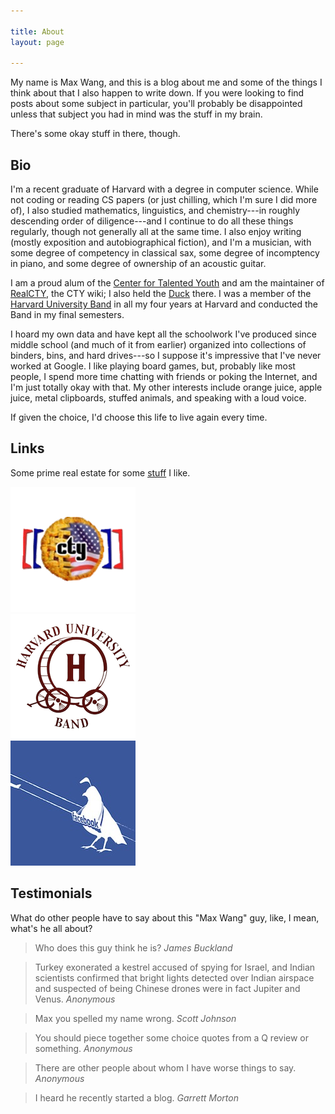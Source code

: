 ```yaml
---

title: About
layout: page

---
```


My name is Max Wang, and this is a blog about me and some of the things I think
about that I also happen to write down.  If you were looking to find posts
about some subject in particular, you'll probably be disappointed unless that
subject you had in mind was the stuff in my brain.

There's some okay stuff in there, though.

## Bio ##

I'm a recent graduate of Harvard with a degree in computer science.  While not
coding or reading CS papers (or just chilling, which I'm sure I did more of), I
also studied mathematics, linguistics, and chemistry---in roughly descending
order of diligence---and I continue to do all these things regularly, though
not generally all at the same time.  I also enjoy writing (mostly exposition
and autobiographical fiction), and I'm a musician, with some degree of
competency in classical sax, some degree of incomptency in piano, and some
degree of ownership of an acoustic guitar.

I am a proud alum of the [Center for Talented Youth][1] and am the maintainer
of [RealCTY][2], the CTY wiki; I also held the [Duck][3] there.  I was a member
of the [Harvard University Band][4] in all my four years at Harvard and
conducted the Band in my final semesters.

I hoard my own data and have kept all the schoolwork I've produced since middle
school (and much of it from earlier) organized into collections of binders,
bins, and hard drives---so I suppose it's impressive that I've never worked at
Google.  I like playing board games, but, probably like most people, I spend
more time chatting with friends or poking the Internet, and I'm just totally
okay with that.  My other interests include orange juice, apple juice, metal
clipboards, stuffed animals, and speaking with a loud voice.

If given the choice, I'd choose this life to live again every time.

## Links ##

Some prime real estate for some [stuff](/stuff/) I like.

<div class="img-container equidist-center" style="width: 100%">
  <div><a href="http://www.realcty.org">
    <img class="img-inner cutout" src="/img/realcty-logo.png"/>
  </a></div>
  <div><a href="http://www.harvardband.org">
    <img class="img-inner cutout" src="/img/hub-logo.png"/>
  </a></div>
  <div><a href="https://www.facebook.com/Engineering">
    <img class="img-inner cutout" src="/img/fb-eng-logo.jpg"/>
  </a></div>
</div>

## Testimonials ##

What do other people have to say about this "Max Wang" guy, like, I mean,
what's he all about?

> Who does this guy think he is?
> <cite>James Buckland</cite>

> Turkey exonerated a kestrel accused of spying for Israel, and Indian
> scientists confirmed that bright lights detected over Indian airspace and
> suspected of being Chinese drones were in fact Jupiter and Venus.
> <cite>Anonymous</cite>

> Max you spelled my name wrong.
> <cite>Scott Johnson</cite>

> You should piece together some choice quotes from a Q review or something.
> <cite>Anonymous</cite>

> There are other people about whom I have worse things to say.
> <cite>Anonymous</cite>

> I heard he recently started a blog.
> <cite>Garrett Morton</cite>


[1]: http://cty.jhu.edu/            "CTY"
[2]: http://www.realcty.org/        "RealCTY"
[3]: http://www.realcty.org/mw/index.php?title=Trinity_(Session_2)#The_Holder_of_the_Duck
  "The Holder of the Duck"
[4]: http://www.harvardband.org/    "Harvard University Band"
